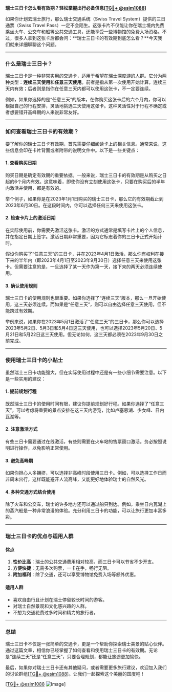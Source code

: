 **瑞士三日卡怎么看有效期？轻松掌握出行必备信息[[TG💪+ @esim1088](https://t.me/s/esim1088)]**

如果你计划去瑞士旅行，那么瑞士交通系统（Swiss Travel System）提供的三日通票（Swiss Travel Pass）一定不会陌生。这张卡片不仅能让你在瑞士境内免费乘坐火车、公交车和船等公共交通工具，还能享受一些博物馆的免费入场资格。不过，很多人拿到这张卡后都会问：**瑞士三日卡的有效期到底怎么看？**今天我们就来详细聊聊这个问题。

---

### **什么是瑞士三日卡？**

瑞士三日卡是一种非常实用的交通卡，适用于希望在瑞士深度游的人群。它分为两种类型：**连续三天使用**和**任意三天使用**。前者是指从第一次使用开始计算，连续三天内有效；后者则是指你在任意三天内都可以使用这张卡，不一定要连续。

例如，如果你选择的是“任意三天”的版本，在你购买这张卡后的六个月内，你可以根据自己的行程安排，灵活地挑选三天使用这张卡。这种灵活性对于行程不确定或者想要错开高峰期的人来说非常友好。

---

### **如何查看瑞士三日卡的有效期？**

要了解你的瑞士三日卡有效期，首先需要仔细阅读卡上的相关信息。通常来说，这些信息会印在卡片背面或者附带的说明文件中。以下是一些关键点：

#### **1. 查看购买日期**
购买日期是确定有效期的重要依据。一般来说，瑞士三日卡的有效期是从购买之日起的6个月内有效。这意味着，即使你没有立刻使用这张卡，只要在购买后的半年内激活并使用，都是有效的。

举个例子，如果你是在2023年1月1日购买的瑞士三日卡，那么它的有效期截止到2023年6月30日。在这段时间内，你可以选择任何三天来使用这张卡。

#### **2. 检查卡片上的激活日期**
在实际使用前，你需要先激活这张卡。激活的方式通常是填写卡片上的个人信息，并在指定日期上签字。激活日期非常重要，因为它标志着你的三日卡正式开始计时。

假设你购买了“任意三天”的三日卡，并在2023年4月1日激活，那么你有权利在接下来的半年内（即2023年4月1日至2023年9月30日）选择任意三天来使用这张卡。但需要注意的是，一旦选择了某一天作为第一天，接下来的两天必须连续使用。

#### **3. 确认使用规则**
瑞士三日卡的使用规则也很重要。如果你选择了“连续三天”版本，那么一旦开始使用，这三天必须连续。而如果是“任意三天”，则可以自由选择任意三天使用，但不能跨过有效期。

举例来说，如果你在2023年5月1日激活了“任意三天”的三日卡，那么你可以选择2023年5月2日、5月3日和5月4日这三天使用，也可以选择2023年5月20日、5月21日和5月22日这三天使用。但无论如何，这三天都必须在2023年9月30日之前完成。

---

### **使用瑞士三日卡的小贴士**

虽然瑞士三日卡功能强大，但在实际使用过程中还是有一些小细节需要注意。以下是一些实用的建议：

#### **1. 提前规划行程**
既然瑞士三日卡的使用时间有限，建议你提前规划好行程。如果你选择了“任意三天”，可以考虑将重要的景点安排在这三天内游览，比如卢塞恩湖、少女峰、日内瓦湖等。

#### **2. 注意激活方式**
有些三日卡需要通过在线激活，有些则需要在火车站的售票窗口激活。务必按照说明进行操作，以免影响正常使用。

#### **3. 避免高峰期**
如果你担心人多拥挤，可以选择非高峰时段使用三日卡。例如，可以选择工作日而非周末出行，这样既能避开人流高峰，又能更好地体验瑞士的自然风光。

#### **4. 多种交通方式结合使用**
除了火车和公交车，瑞士的许多地方还可以通过船只到达。例如，乘坐日内瓦湖上的蒸汽船是一种非常浪漫的体验。充分利用三日卡的功能，可以让旅行更加丰富多彩。

---

### **瑞士三日卡的优点与适用人群**

#### **优点**
1. **性价比高**：瑞士的公共交通费用相对较高，而三日卡可以节省不少开支。
2. **方便快捷**：无需多次购票，一卡在手，畅行无阻。
3. **附加福利**：除了交通，还可以享受博物馆免费入场等额外优惠。

#### **适用人群**
- 喜欢自由行且计划在瑞士停留较长时间的游客。
- 对瑞士自然景观和文化感兴趣的人群。
- 不想为交通花费过多时间和精力的旅行者。

---

### **总结**

瑞士三日卡不仅是一张简单的交通卡，更是一个帮助你探索瑞士美景的贴心伙伴。通过这篇文章，相信你已经掌握了如何查看和使用瑞士三日卡的有效期。无论是“连续三天”还是“任意三天”，只要合理规划，都能让旅途更加愉快。

最后，如果你对瑞士三日卡还有其他疑问，或者需要更多旅行建议，欢迎加入我们的讨论群组[[TG💪+ @esim1088](https://t.me/s/esim1088)]。让我们一起探索这个美丽的国度吧！

[[TG💪+ @esim1088](https://t.me/s/esim1088) ![Image](https://i.postimg.cc/4NQfJmqS/Snipaste-2025-05-13-00-14-12.png)]